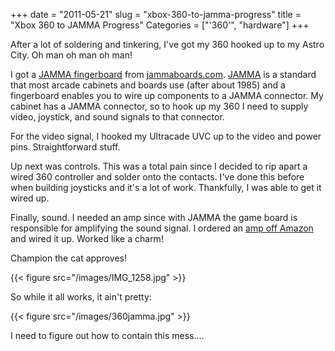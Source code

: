 +++
date = "2011-05-21"
slug = "xbox-360-to-jamma-progress"
title = "Xbox 360 to JAMMA Progress"
Categories = ["'360'", "hardware"]
+++

After a lot of soldering and tinkering, I've got my 360 hooked up to my Astro City. Oh man oh man oh man!

I got a [JAMMA fingerboard](http://www.jammaboards.com/store/jamma-fingerboard/prod_1.html?ccSID285e73f64c04744fc5f33ff68f529742=5ed66449bb0b8f9d425a012dd489e53c) from [jammaboards.com](http://jammaboards.com).  [JAMMA](http://en.wikipedia.org/wiki/Japan_Amusement_Machinery_Manufacturers_Association) is a standard that most arcade cabinets and boards use (after about 1985) and a fingerboard enables you to wire up components to a JAMMA connector.  My cabinet has a JAMMA connector, so to hook up my 360 I need to supply video, joystick, and sound signals to that connector.

For the video signal, I hooked my Ultracade UVC up to the video and power pins.  Straightforward stuff.

Up next was controls.  This was a total pain since I decided to rip apart a wired 360 controller and solder onto the contacts.  I've done this before when building joysticks and it's a lot of work. Thankfully, I was able to get it wired up.

Finally, sound.  I needed an amp since with JAMMA the game board is responsible for amplifying the sound signal.  I ordered an [amp off Amazon](http://www.amazon.com/gp/product/B0012KZNP4) and wired it up.  Worked like a charm!

Champion the cat approves!

{{< figure src="/images/IMG_1258.jpg" >}}

So while it all works, it ain't pretty:

{{< figure src="/images/360jamma.jpg" >}}

I need to figure out how to contain this mess....




